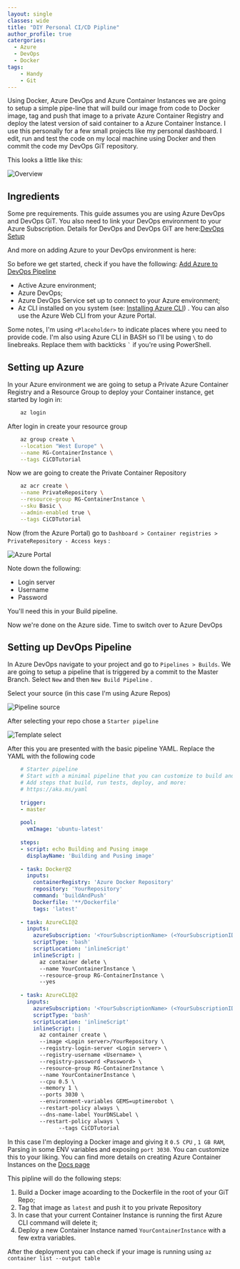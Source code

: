 ```yaml
---
layout: single
classes: wide
title: "DIY Personal CI/CD Pipline"
author_profile: true
catergories:
  - Azure
  - DevOps
  - Docker
tags:
    - Handy
    - Git
---
```


Using Docker, Azure DevOps and Azure Container Instances we are going to setup a simple pipe-line that will build our image from code to Docker image, tag and push that image to a private Azure Container Registry and deploy the latest version of said container to a Azure Container Instance. I use this personally for a few small projects like my personal dashboard. I edit, run and test the code on my local machine using Docker and then commit the code my DevOps GiT repository.

This looks a little like this:

![Overview](https://blog.benstein.nl/assets/images/3d-DrawingPipeline.png)

## Ingredients

Some pre requirements. This guide assumes you are using Azure DevOps and DevOps GiT. You also need to link your DevOps environment to your Azure Subscription. Details for DevOps and DevOps GiT are here:[DevOps Setup](https://docs.microsoft.com/en-us/azure/devops/user-guide/sign-up-invite-teammates?view=azure-devops) 

And more on adding Azure to your DevOps environment is here: 

So before we get started, check if you have the following: [Add Azure to DevOps Pipeline](https://docs.microsoft.com/en-us/azure/devops/pipelines/library/connect-to-azure?view=azure-devops)

- Active Azure environment;
- Azure DevOps;
- Azure DevOps Service set up to connect to your Azure environment;
- Az CLI installed on you system (see: [Installing Azure CLI](https://docs.microsoft.com/en-us/cli/azure/install-azure-cli?view=azure-cli-latest)) . You can also use the Azure Web CLI from your Azure Portal.

Some notes, I'm using `<Placeholder>` to indicate places where you need to provide code. I'm also using Azure CLI in BASH so I'll be using `\` to do linebreaks. Replace them with backticks ``` ` ``` if you're using PowerShell.

## Setting up Azure
In your Azure environment we are going to setup a Private Azure Container Registry and a Resource Group to deploy your Container instance, get started by login in:
```bash
    az login
```
After login in create your resource group

```bash
    az group create \
    --location "West Europe" \
    --name RG-ContainerInstance \
    --tags CiCDTutorial
```

Now we are going to create the Private Container Repository

```bash
    az acr create \
    --name PrivateRepository \
    --resource-group RG-ContainerInstance \
    --sku Basic \
    --admin-enabled true \
    --tags CiCDTutorial
```

Now (from the Azure Portal) go to `Dashboard > Container registries > PrivateRepository - Access keys` :

![Azure Portal](https://blog.benstein.nl/assets/images/Untitled-37464db4-5794-4f9f-93b6-798822be18f1.png)

Note down the following:
- Login server
- Username
- Password

You'll need this in your Build pipeline.

Now we're done on the Azure side. Time to switch over to Azure DevOps

## Setting up DevOps Pipeline
In Azure DevOps navigate to your project and go to `Pipelines > Builds`. We are going to setup a pipeline that is triggered by a commit to the Master Branch. Select `New` and then `New Build Pipeline` . 

Select your source (in this case I'm using Azure Repos)

![Pipeline source](https://blog.benstein.nl/assets/images/Untitled-e4a56081-daa8-4c38-ab78-56a39211c583.png)

After selecting your repo chose a `Starter pipeline`

![Template select](https://blog.benstein.nl/assets/images/Untitled-bbe832bf-1a5a-45ad-b798-1a495477fb21.png)

After this you are presented with the basic pipeline YAML. Replace the YAML with the following code

```yaml
    # Starter pipeline
    # Start with a minimal pipeline that you can customize to build and deploy your code.
    # Add steps that build, run tests, deploy, and more:
    # https://aka.ms/yaml
    
    trigger:
    - master
    
    pool:
      vmImage: 'ubuntu-latest'
    
    steps:
    - script: echo Building and Pusing image
      displayName: 'Building and Pusing image'
      
    - task: Docker@2
      inputs:
        containerRegistry: 'Azure Docker Repository'
        repository: 'YourRepository'
        command: 'buildAndPush'
        Dockerfile: '**/Dockerfile'
        tags: 'latest'
    
    - task: AzureCLI@2
      inputs:
        azureSubscription: '<YourSubscriptionName> (<YourSubscriptionID>)'
        scriptType: 'bash'
        scriptLocation: 'inlineScript'
        inlineScript: |
          az container delete \
          --name YourContainerInstance \
          --resource-group RG-ContainerInstance \
          --yes
    
    - task: AzureCLI@2
      inputs:
        azureSubscription: '<YourSubscriptionName> (<YourSubscriptionID>)'
        scriptType: 'bash'
        scriptLocation: 'inlineScript'
        inlineScript: |
          az container create \
          --image <Login server>/YourRepository \
          --registry-login-server <Login server> \
          --registry-username <Username> \
          --registry-password <Password> \
          --resource-group RG-ContainerInstance \
          --name YourContainerInstance \
          --cpu 0.5 \
          --memory 1 \
          --ports 3030 \
          --environment-variables GEMS=uptimerobot \
          --restart-policy always \
          --dns-name-label YourDNSLabel \
          --restart-policy always \
    			--tags CiCDTutorial 
```

In this case I'm deploying a Docker image and giving it `0.5 CPU` , `1 GB RAM`, Parsing in some ENV variables and exposing `port 3030`. You can customize this to your liking. You can find more details on creating Azure Container Instances on the [Docs page](https://docs.microsoft.com/en-us/cli/azure/container?view=azure-cli-latest#az-container-create)

This pipline will do the following steps:

1. Build a Docker image acoarding to the Dockerfile in the root of your GiT Repo;
2. Tag that image as `latest` and push it to you private Repository
3. In case that your current Container Instance is running the first Azure CLI command will delete it;
4. Deploy a new Container Instance named `YourContainerInstance` with a few extra variables.

After the deployment you can check if your image is running using `az container list --output table`
